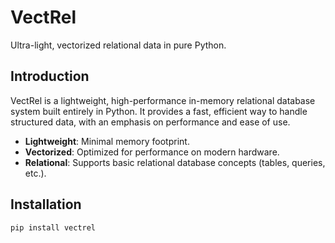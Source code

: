# VectRel
Ultra-light, vectorized relational data in pure Python.

## Introduction

VectRel is a lightweight, high-performance in-memory relational database system built entirely in Python. It provides a fast, efficient way to handle structured data, with an emphasis on performance and ease of use.

- **Lightweight**: Minimal memory footprint.
- **Vectorized**: Optimized for performance on modern hardware.
- **Relational**: Supports basic relational database concepts (tables, queries, etc.).

## Installation

```bash
pip install vectrel
